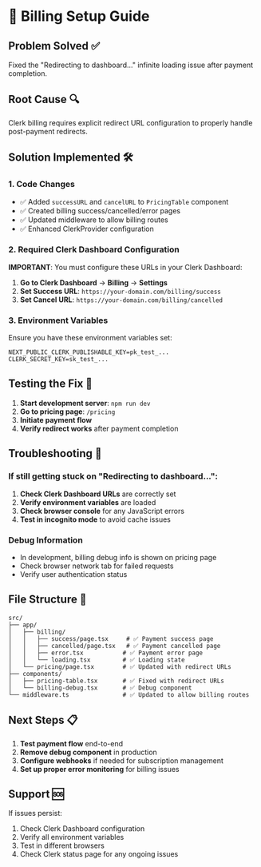 # 🔧 Billing Setup Guide

## Problem Solved ✅
Fixed the "Redirecting to dashboard..." infinite loading issue after payment completion.

## Root Cause 🔍
Clerk billing requires explicit redirect URL configuration to properly handle post-payment redirects.

## Solution Implemented 🛠️

### 1. Code Changes
- ✅ Added `successURL` and `cancelURL` to `PricingTable` component
- ✅ Created billing success/cancelled/error pages
- ✅ Updated middleware to allow billing routes
- ✅ Enhanced ClerkProvider configuration

### 2. Required Clerk Dashboard Configuration

**IMPORTANT**: You must configure these URLs in your Clerk Dashboard:

1. **Go to Clerk Dashboard** → **Billing** → **Settings**
2. **Set Success URL**: `https://your-domain.com/billing/success`
3. **Set Cancel URL**: `https://your-domain.com/billing/cancelled`

### 3. Environment Variables
Ensure you have these environment variables set:

```env
NEXT_PUBLIC_CLERK_PUBLISHABLE_KEY=pk_test_...
CLERK_SECRET_KEY=sk_test_...
```

## Testing the Fix 🧪

1. **Start development server**: `npm run dev`
2. **Go to pricing page**: `/pricing`
3. **Initiate payment flow**
4. **Verify redirect works** after payment completion

## Troubleshooting 🔧

### If still getting stuck on "Redirecting to dashboard...":

1. **Check Clerk Dashboard URLs** are correctly set
2. **Verify environment variables** are loaded
3. **Check browser console** for any JavaScript errors
4. **Test in incognito mode** to avoid cache issues

### Debug Information
- In development, billing debug info is shown on pricing page
- Check browser network tab for failed requests
- Verify user authentication status

## File Structure 📁

```
src/
├── app/
│   ├── billing/
│   │   ├── success/page.tsx     # ✅ Payment success page
│   │   ├── cancelled/page.tsx   # ✅ Payment cancelled page
│   │   ├── error.tsx           # ✅ Payment error page
│   │   └── loading.tsx         # ✅ Loading state
│   └── pricing/page.tsx        # ✅ Updated with redirect URLs
├── components/
│   ├── pricing-table.tsx       # ✅ Fixed with redirect URLs
│   └── billing-debug.tsx       # ✅ Debug component
└── middleware.ts               # ✅ Updated to allow billing routes
```

## Next Steps 📋

1. **Test payment flow** end-to-end
2. **Remove debug component** in production
3. **Configure webhooks** if needed for subscription management
4. **Set up proper error monitoring** for billing issues

## Support 🆘

If issues persist:
1. Check Clerk Dashboard configuration
2. Verify all environment variables
3. Test in different browsers
4. Check Clerk status page for any ongoing issues
